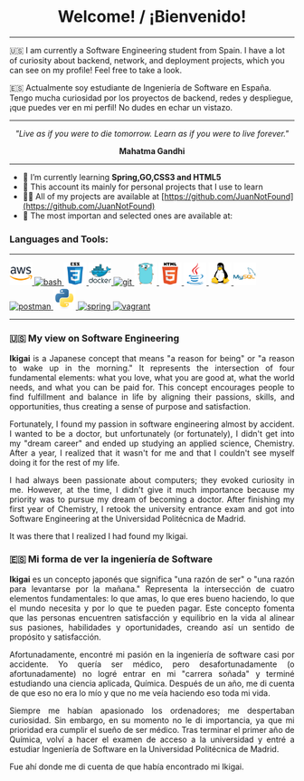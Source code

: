 

<h1 align="center"> Welcome! / ¡Bienvenido! </h1>

---

<p  font-weight: bold;">🇺🇸 I am currently a Software Engineering student from Spain. I have a lot of curiosity about backend, network, and deployment projects, which you can see on my profile! Feel free to take a look.</p>

<p font-weight: bold;">🇪🇸 Actualmente soy estudiante de Ingeniería de Software en España. Tengo mucha curiosidad por los proyectos de backend, redes y despliegue, ¡que puedes ver en mi perfil! No dudes en echar un vistazo.</p>

---

<p align="center"><i>"Live as if you were to die tomorrow. Learn as if you were to live forever."</i></p>
<p align="center"><b>Mahatma Gandhi</b></p>

---

- 🌱 I’m currently learning **Spring,GO,CSS3 and HTML5**
- 🥇 This account its mainly for personal projects that I use to learn
- 👨‍💻 All of my projects are available at [https://github.com/JuanNotFound](https://github.com/JuanNotFound)
- 🎨 The most importan and selected ones are available at: 

<p align="left">
</p>

<h3 align="left">Languages and Tools:</h3>

---

<p align="left"> <a href="https://aws.amazon.com" target="_blank" rel="noreferrer"> <img src="https://raw.githubusercontent.com/devicons/devicon/master/icons/amazonwebservices/amazonwebservices-original-wordmark.svg" alt="aws" width="40" height="40"/> </a> <a href="https://www.gnu.org/software/bash/" target="_blank" rel="noreferrer"> <img src="https://www.vectorlogo.zone/logos/gnu_bash/gnu_bash-icon.svg" alt="bash" width="40" height="40"/> </a> <a href="https://www.w3schools.com/css/" target="_blank" rel="noreferrer"> <img src="https://raw.githubusercontent.com/devicons/devicon/master/icons/css3/css3-original-wordmark.svg" alt="css3" width="40" height="40"/> </a> <a href="https://www.docker.com/" target="_blank" rel="noreferrer"> <img src="https://raw.githubusercontent.com/devicons/devicon/master/icons/docker/docker-original-wordmark.svg" alt="docker" width="40" height="40"/> </a> <a href="https://git-scm.com/" target="_blank" rel="noreferrer"> <img src="https://www.vectorlogo.zone/logos/git-scm/git-scm-icon.svg" alt="git" width="40" height="40"/> </a> <a href="https://golang.org" target="_blank" rel="noreferrer"> <img src="https://raw.githubusercontent.com/devicons/devicon/master/icons/go/go-original.svg" alt="go" width="40" height="40"/> </a> <a href="https://www.w3.org/html/" target="_blank" rel="noreferrer"> <img src="https://raw.githubusercontent.com/devicons/devicon/master/icons/html5/html5-original-wordmark.svg" alt="html5" width="40" height="40"/> </a> <a href="https://www.java.com" target="_blank" rel="noreferrer"> <img src="https://raw.githubusercontent.com/devicons/devicon/master/icons/java/java-original.svg" alt="java" width="40" height="40"/> </a> <a href="https://www.linux.org/" target="_blank" rel="noreferrer"> <img src="https://raw.githubusercontent.com/devicons/devicon/master/icons/linux/linux-original.svg" alt="linux" width="40" height="40"/> </a> <a href="https://www.mysql.com/" target="_blank" rel="noreferrer"> <img src="https://raw.githubusercontent.com/devicons/devicon/master/icons/mysql/mysql-original-wordmark.svg" alt="mysql" width="40" height="40"/> </a> <a href="https://postman.com" target="_blank" rel="noreferrer"> <img src="https://www.vectorlogo.zone/logos/getpostman/getpostman-icon.svg" alt="postman" width="40" height="40"/> </a> <a href="https://www.python.org" target="_blank" rel="noreferrer"> <img src="https://raw.githubusercontent.com/devicons/devicon/master/icons/python/python-original.svg" alt="python" width="40" height="40"/> </a> <a href="https://spring.io/" target="_blank" rel="noreferrer"> <img src="https://www.vectorlogo.zone/logos/springio/springio-icon.svg" alt="spring" width="40" height="40"/> </a> <a href="https://www.vagrantup.com/" target="_blank" rel="noreferrer"> <img src="https://www.vectorlogo.zone/logos/vagrantup/vagrantup-icon.svg" alt="vagrant" width="40" height="40"/> </a> </p>

---

<h3> 🇺🇸 My view on Software Engineering </h3>

<p style="text-align: justify;"><strong>Ikigai</strong> is a Japanese concept that means "a reason for being" or "a reason to wake up in the morning." It represents the intersection of four fundamental elements: what you love, what you are good at, what the world needs, and what you can be paid for. This concept encourages people to find fulfillment and balance in life by aligning their passions, skills, and opportunities, thus creating a sense of purpose and satisfaction.</p>

<p style="text-align: justify;">Fortunately, I found my passion in software engineering almost by accident. I wanted to be a doctor, but unfortunately (or fortunately), I didn't get into my "dream career" and ended up studying an applied science, Chemistry. After a year, I realized that it wasn't for me and that I couldn't see myself doing it for the rest of my life.</p>

<p style="text-align: justify;">I had always been passionate about computers; they evoked curiosity in me. However, at the time, I didn't give it much importance because my priority was to pursue my dream of becoming a doctor. After finishing my first year of Chemistry, I retook the university entrance exam and got into Software Engineering at the Universidad Politécnica de Madrid.</p>

<p style="text-align: justify;">It was there that I realized I had found my Ikigai.</p>

<h3> 🇪🇸 Mi forma de ver la ingeniería de Software </h3>

<p style="text-align: justify;"><strong>Ikigai</strong> es un concepto japonés que significa "una razón de ser" o "una razón para levantarse por la mañana." Representa la intersección de cuatro elementos fundamentales: lo que amas, lo que eres bueno haciendo, lo que el mundo necesita y por lo que te pueden pagar. Este concepto fomenta que las personas encuentren satisfacción y equilibrio en la vida al alinear sus pasiones, habilidades y oportunidades, creando así un sentido de propósito y satisfacción.</p>

<p style="text-align: justify;">Afortunadamente, encontré mi pasión en la ingeniería de software casi por accidente. Yo quería ser médico, pero desafortunadamente (o afortunadamente) no logré entrar en mi "carrera soñada" y terminé estudiando una ciencia aplicada, Química. Después de un año, me di cuenta de que eso no era lo mío y que no me veía haciendo eso toda mi vida.</p>

<p style="text-align: justify;">Siempre me habían apasionado los ordenadores; me despertaban curiosidad. Sin embargo, en su momento no le di importancia, ya que mi prioridad era cumplir el sueño de ser médico. Tras terminar el primer año de Química, volví a hacer el examen de acceso a la universidad y entré a estudiar Ingeniería de Software en la Universidad Politécnica de Madrid.</p>

<p style="text-align: justify;">Fue ahí donde me di cuenta de que había encontrado mi Ikigai.</p>


